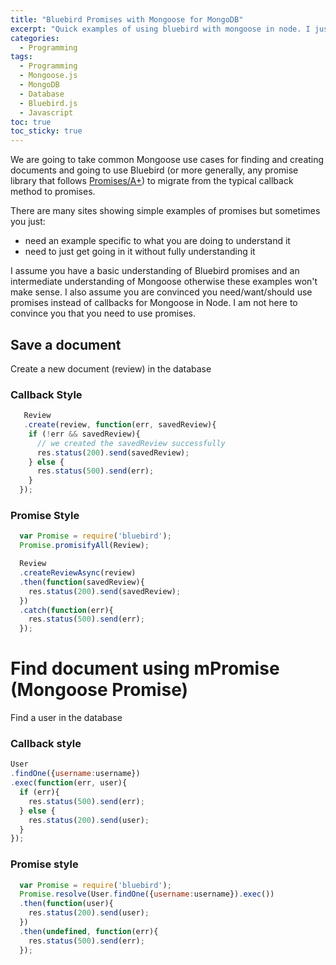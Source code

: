 ```yaml
---
title: "Bluebird Promises with Mongoose for MongoDB" 
excerpt: "Quick examples of using bluebird with mongoose in node. I just want to show you a couple common use cases to help you recognize how to use promises."
categories:
  - Programming
tags:
  - Programming
  - Mongoose.js
  - MongoDB
  - Database
  - Bluebird.js
  - Javascript
toc: true
toc_sticky: true
---
```

We are going to take common Mongoose use cases for finding and creating documents and going to use Bluebird (or more generally, any promise library that follows [Promises/A+](https://promisesaplus.com/implementations)) to migrate from the typical callback method to promises.

There are many sites showing simple examples of promises but sometimes you just: 

* need an example specific to what you are doing to understand it
* need to just get going in it without fully understanding it

I assume you have a basic understanding of Bluebird promises and an intermediate understanding of Mongoose otherwise these examples won't make sense. 
I also assume you are convinced you need/want/should use promises instead of callbacks for Mongoose in Node. I am not here to convince you that you need to use promises.

## Save a document
Create a new document (review) in the database
### Callback Style

```javascript
   Review
   .create(review, function(err, savedReview){
    if (!err && savedReview){
      // we created the savedReview successfully
      res.status(200).send(savedReview);
    } else {
      res.status(500).send(err);
    }
  });
```
### Promise Style

```javascript
  var Promise = require('bluebird');
  Promise.promisifyAll(Review);

  Review
  .createReviewAsync(review)
  .then(function(savedReview){
    res.status(200).send(savedReview);
  })
  .catch(function(err){
    res.status(500).send(err);
  });
```



# Find document using mPromise (Mongoose Promise)
Find a user in the database
### Callback style

```javascript
User
.findOne({username:username})
.exec(function(err, user){
  if (err){
    res.status(500).send(err);
  } else {
    res.status(200).send(user);
  }
});

```

### Promise style
```javascript
  var Promise = require('bluebird');
  Promise.resolve(User.findOne({username:username}).exec())
  .then(function(user){
    res.status(200).send(user);
  })
  .then(undefined, function(err){
    res.status(500).send(err);
  });
```
